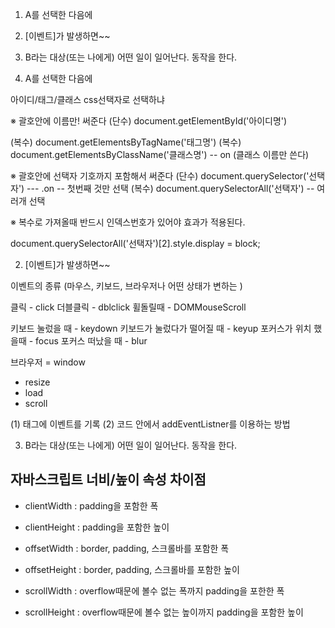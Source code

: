 1) A를 선택한 다음에
2) [이벤트]가 발생하면~~
3) B라는 대상(또는 나에게)
   어떤 일이 일어난다. 동작을 한다.



1) A를 선택한 다음에

아이디/태그/클래스
css선택자로 선택하냐

※ 괄호안에 이름만! 써준다
(단수) document.getElementById('아이디명')

(복수) document.getElementsByTagName('태그명')
(복수) document.getElementsByClassName('클래스명')  -- on (클래스 이름만 쓴다)

※ 괄호안에 선택자 기호까지 포함해서 써준다
(단수) document.querySelector('선택자')  --- .on  -- 첫번째 것만 선택
(복수) document.querySelectorAll('선택자') -- 여러개 선택

※ 복수로 가져올때 반드시 인덱스번호가 있어야 효과가 적용된다.

document.querySelectorAll('선택자')[2].style.display = block;


2) [이벤트]가 발생하면~~

이벤트의 종류
(마우스, 키보드, 브라우저나 어떤 상태가 변하는 )
  
  클릭 - click
  더블클릭 - dblclick
  휠돌릴때 - DOMMouseScroll

  키보드 눌렀을 때 - keydown
  키보드가 눌렀다가 떨어질 때 - keyup
  포커스가 위치 했을때 - focus
  포커스 떠났을 때 - blur

  브라우저 = window
  - resize
  - load
  - scroll


(1) 태그에 이벤트를 기록
(2) 코드 안에서 addEventListner를 이용하는 방법


3) B라는 대상(또는 나에게)
   어떤 일이 일어난다. 동작을 한다.



## 자바스크립트 너비/높이 속성 차이점

- clientWidth : padding을 포함한 폭
- clientHeight : padding을 포함한 높이

- offsetWidth : border, padding, 스크롤바를 포함한 폭
- offsetHeight : border, padding, 스크롤바를 포함한 높이

- scrollWidth	: overflow때문에 볼수 없는 폭까지 padding을 포한한 폭
- scrollHeight : overflow때문에 볼수 없는 높이까지 padding을 포함한 높이
